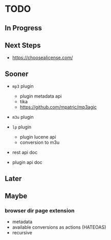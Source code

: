 # TODO

## In Progress

## Next Steps

* https://choosealicense.com/

## Sooner

* `mp3` plugin
  * plugin metadata api
  * tika
  * https://github.com/mpatric/mp3agic
* `m3u` plugin
* `lp` plugin
  * plugin lucene api
  * conversion to m3u

* rest api doc
* plugin api doc

## Later

## Maybe

### browser dir page extension

* metadata
* available conversions as actions (HATEOAS)
* recursive
